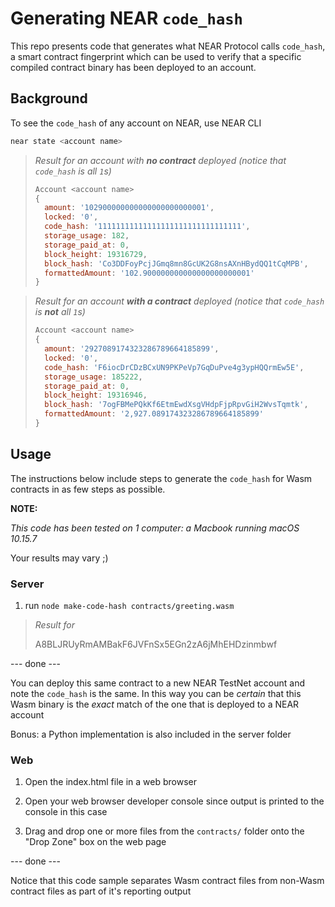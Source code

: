 # Generating NEAR `code_hash`

This repo presents code that generates what NEAR Protocol calls `code_hash`, a smart contract fingerprint which can be used to verify that a specific compiled contract binary has been deployed to an account.


## Background

To see the `code_hash` of any account on NEAR, use NEAR CLI

```sh
near state <account name>
```

> _Result for an account with **no contract** deployed (notice that `code_hash` is all `1`s)_
>
> ```js
> Account <account name>
> {
>   amount: '102900000000000000000000001',
>   locked: '0',
>   code_hash: '11111111111111111111111111111111',
>   storage_usage: 182,
>   storage_paid_at: 0,
>   block_height: 19316729,
>   block_hash: 'Co3DDFoyPcjJGmq8mn8GcUK2G8nsAXnHBydQQ1tCqMPB',
>   formattedAmount: '102.900000000000000000000001'
> }
> ```


> _Result for an account **with a contract** deployed (notice that `code_hash` is **not** all `1`s)_
>
> ```js
> Account <account name>
> {
>   amount: '2927089174323286789664185899',
>   locked: '0',
>   code_hash: 'F6iocDrCDzBCxUN9PKPeVp7GqDuPve4g3ypHQQrmEw5E',
>   storage_usage: 185222,
>   storage_paid_at: 0,
>   block_height: 19316946,
>   block_hash: '7ogFBMePQkKf6EtmEwdXsgVHdpFjpRpvGiH2WvsTqmtk',
>   formattedAmount: '2,927.089174323286789664185899'
> }
> ```


## Usage

The instructions below include steps to generate the `code_hash` for Wasm contracts in as few steps as possible.

**NOTE:**

_This code has been tested on 1 computer: a Macbook running macOS 10.15.7_

Your results may vary ;)

### Server

1. run `node make-code-hash contracts/greeting.wasm`

> _Result for_
>
> A8BLJRUyRmAMBakF6JVFnSx5EGn2zA6jMhEHDzinmbwf

--- done ---

You can deploy this same contract to a new NEAR TestNet account and note the `code_hash` is the same.  In this way you can be _certain_ that this Wasm binary is the _exact_ match of the one that is deployed to a NEAR account

Bonus: a Python implementation is also included in the server folder

### Web

1. Open the index.html file in a web browser

2. Open your web browser developer console since output is printed to the console in this case

3. Drag and drop one or more files from the `contracts/` folder onto the "Drop Zone" box on the web page

--- done ---

Notice that this code sample separates Wasm contract files from non-Wasm contract files as part of it's reporting output
